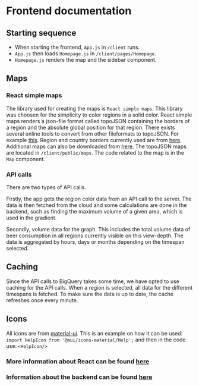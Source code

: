 # Frontend documentation

## Starting sequence

- When starting the frontend, `App.js` in `/client` runs. 
- `App.js` then loads `Homepage.js` in `/client/pages/Homepage`. 
- `Homepage.js` renders the map and the sidebar component. 

## Maps
### React simple maps
The library used for creating the maps is `React simple maps`. This library was choosen for the simplicity to color regions in a solid color. React simple maps renders a json-file format called topoJSON containing the borders of a region and the absolute global position for that region. There exists several online tools to convert from other fileformats to topoJSON. For example [this](https://mapshaper.org/). Region and country borders currently used are from [here](https://github.com/deldersveld/topojson). Additional maps can also be downloaded from [here](http://www.diva-gis.org/gdata). The topoJSON maps are located in `/client/public/maps`. The code related to the map is in the `Map` component. 

### API calls
There are two types of API calls.

Firstly, the app gets the region color data from an API call to the server. The data is then fetched from the cloud and some calculations are done in the backend, such as finding the maximum volume of a given area, which is used in the gradient.

Secondly, volume data for the graph. This includes the total volume data of beer consumption in all regions currently visible on this view-depth. The data is aggregated by hours, days or months depending on the timespan selected.

## Caching
Since the API calls to BigQuery takes some time, we have opted to use caching for the API calls. When a region is selected, all data for the different timespans is fetched. To make sure the data is up to date, the cache refreshes once every minute.

## Icons
All icons are from [material-ui](https://mui.com/material-ui/material-icons/). This is an example on how it can be used:
```import HelpIcon from '@mui/icons-material/Help';```
and then in the code use:
```<HelpIcon/>```

### More information about React can be found [here](../client/README.md)
### Information about the backend can be found [here](./backend.md)
